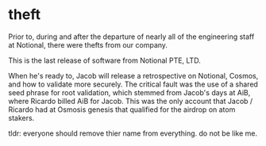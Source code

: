 # theft

Prior to, during and after the departure of nearly all of the engineering staff at Notional, there were thefts from our company.

This is the last release of software from Notional PTE, LTD.

When he's ready to, Jacob will release a retrospective on Notional, Cosmos, and how to validate more securely.  The critical fault was the use of a shared seed phrase for root validation, which stemmed from Jacob's days at AiB, where Ricardo billed AiB for Jacob.  This was the only account that Jacob / Ricardo had at Osmosis genesis that qualified for the airdrop on atom stakers.


tldr: everyone should remove thier name from everything.  do not be like me.  
